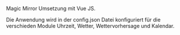 Magic Mirror Umsetzung mit Vue JS.

Die Anwendung wird in der config.json Datei konfiguriert für die verschieden Module Uhrzeit, Wetter, Wettervorhersage und Kalendar.